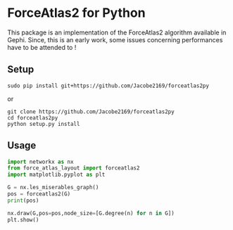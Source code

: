 # ForceAtlas2 for Python

This package is an implementation of the ForceAtlas2 algorithm available in Gephi. Since, this is an early work, some issues 
concerning performances have to be attended to ! 


## Setup

    sudo pip install git+https://github.com/Jacobe2169/forceatlas2py

or 

    git clone https://github.com/Jacobe2169/forceatlas2py
    cd forceatlas2py
    python setup.py install

## Usage 

```python
import networkx as nx
from force_atlas_layout import forceatlas2
import matplotlib.pyplot as plt

G = nx.les_miserables_graph()
pos = forceatlas2(G)
print(pos)

nx.draw(G,pos=pos,node_size=[G.degree(n) for n in G])
plt.show()
```